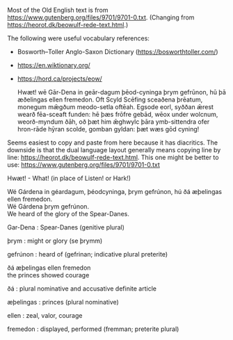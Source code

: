Most of the Old English text is from https://www.gutenberg.org/files/9701/9701-0.txt.  (Changing from https://heorot.dk/beowulf-rede-text.html.)

The following were useful vocabulary references:
* Bosworth–Toller Anglo-Saxon Dictionary (https://bosworthtoller.com/)
* https://en.wiktionary.org/
* https://hord.ca/projects/eow/


     Hwæt! wē Gār-Dena      in geār-dagum
     þēod-cyninga      þrym gefrūnon,
     hū þā æðelingas      ellen fremedon.
     Oft Scyld Scēfing      sceaðena þrēatum,
     monegum mǣgðum      meodo-setla oftēah.
     Egsode eorl,      syððan ǣrest wearð
     fēa-sceaft funden:      hē þæs frōfre gebād,
     wēox under wolcnum,      weorð-myndum ðāh,
     oð þæt him ǣghwylc      þāra ymb-sittendra
     ofer hron-rāde      hȳran scolde,
     gomban gyldan:      þæt wæs gōd cyning!



Seems easiest to copy and paste from here because it has diacritics.  The downside is that the dual language layout generally means copying line by line: https://heorot.dk/beowulf-rede-text.html.  This one might be better to use: https://www.gutenberg.org/files/9701/9701-0.txt


Hwæt! - What! (in place of Listen! or Hark!)

Wé Gárdena in géardagum, þéodcyninga, þrym gefrúnon, hú ðá æþelingas ellen fremedon.\
Wé Gárdena þrym gefrúnon.\
We heard of the glory of the Spear-Danes.

Gar-Dena
: Spear-Danes (genitive plural)

þrym
: might or glory (se þrymm)

gefrúnon
: heard of (gefrinan; indicative plural preterite)

ðá æþelingas ellen fremedon\
the princes showed courage

ðá
: plural nominative and accusative definite article

æþelingas
: princes (plural nominative)

ellen
: zeal, valor, courage

fremedon
: displayed, performed (fremman; preterite plural)

